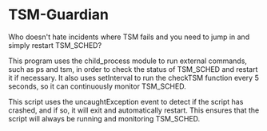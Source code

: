 # TSM-Guardian

Who doesn't hate incidents where TSM fails and you need to jump in and simply restart TSM_SCHED?

This program uses the child_process module to run external commands, such as ps and tsm, in order to check the status of TSM_SCHED and restart it if necessary. It also uses setInterval to run the checkTSM function every 5 seconds, so it can continuously monitor TSM_SCHED.

This script uses the uncaughtException event to detect if the script has crashed, and if so, it will exit and automatically restart. This ensures that the script will always be running and monitoring TSM_SCHED.
